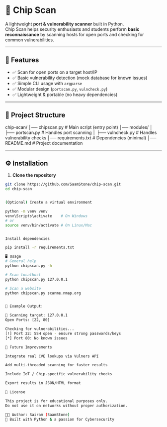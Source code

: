 # 🔎 Chip Scan  

A lightweight **port & vulnerability scanner** built in Python.  
Chip Scan helps security enthusiasts and students perform **basic reconnaissance** by scanning hosts for open ports and checking for common vulnerabilities.

---

## 🚀 Features
- ✅ Scan for open ports on a target host/IP  
- ✅ Basic vulnerability detection (mock database for known issues)  
- ✅ Simple CLI usage with `argparse`  
- ✅ Modular design (`portscan.py`, `vulncheck.py`)  
- ✅ Lightweight & portable (no heavy dependencies)  

---

## 📂 Project Structure
chip-scan/
│── chipscan.py # Main script (entry point)
│── modules/
│ ├── portscan.py # Handles port scanning
│ ├── vulncheck.py # Handles vulnerability checks
│── requirements.txt # Dependencies (minimal)
│── README.md # Project documentation


---

## ⚙️ Installation

1. **Clone the repository**
```bash
git clone https://github.com/SaamStone/chip-scan.git
cd chip-scan


(Optional) Create a virtual environment

python -m venv venv
venv\Scripts\activate    # On Windows
# or
source venv/bin/activate # On Linux/Mac


Install dependencies

pip install -r requirements.txt

🖥️ Usage
# General help
python chipscan.py -h

# Scan localhost
python chipscan.py 127.0.0.1

# Scan a website
python chipscan.py scanme.nmap.org


📌 Example Output:

🔎 Scanning target: 127.0.0.1
Open Ports: [22, 80]

Checking for vulnerabilities...
[!] Port 22: SSH open - ensure strong passwords/keys
[*] Port 80: No known issues

🔮 Future Improvements

Integrate real CVE lookups via Vulners API

Add multi-threaded scanning for faster results

Include IoT / Chip-specific vulnerability checks

Export results in JSON/HTML format

📜 License

This project is for educational purposes only.
Do not use it on networks without proper authorization.

👨‍💻 Author: Sairam (SaamStone)
🚀 Built with Python & a passion for Cybersecurity
